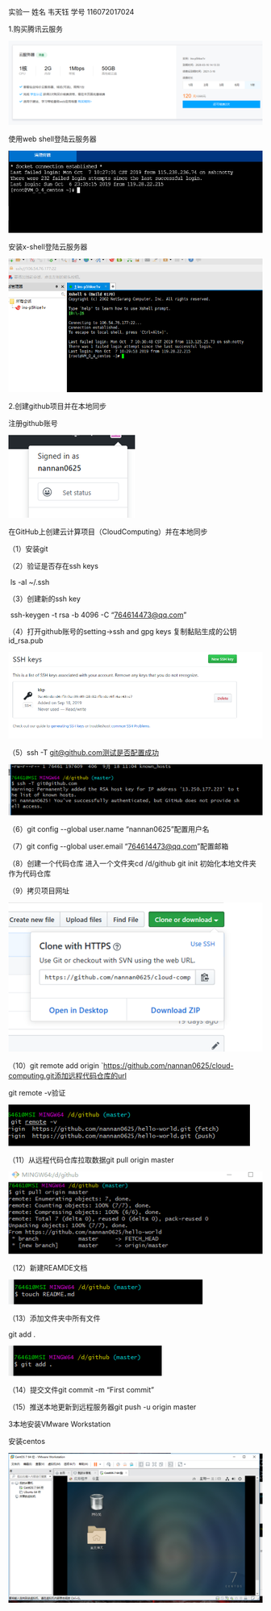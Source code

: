 实验一    姓名 韦天钰 学号 116072017024

1.购买腾讯云服务

![tu1](.\images\tu1.png)

使用web shell登陆云服务器

![tu2](.\images\tu2.png)



安装x-shell登陆云服务器

![tu3](.\images\tu3.png)



2.创建github项目并在本地同步

注册github账号



![tu4](.\images\tu4.png)



在GitHub上创建云计算项目（CloudComputing）并在本地同步

（1）安装git

（2）验证是否存在ssh keys

​     ls -al ~/.ssh

（3）创建新的ssh key 

​     ssh-keygen -t rsa -b 4096 -C “764614473@qq.com”

（4）打开github账号的setting→ssh and gpg keys 复制黏贴生成的公钥id_rsa.pub

![tu5](.\images\tu5.png)



（5）ssh -T git@github.com测试是否配置成功

![tu6](.\images\tu6.png)

（6）git config --global user.name “nannan0625”配置用户名

（7）git config --global user.email “764614473@qq.com”配置邮箱

（8）创建一个代码仓库 进入一个文件夹cd /d/github  git init 初始化本地文件夹作为代码仓库

（9）拷贝项目网址

![tu7](.\images\tu7.png)

（10）git remote add origin `https://github.com/nannan0625/cloud-computing.git添加远程代码仓库的url

git remote -v验证

![tu8](.\images\tu8.png)

（11）从远程代码仓库拉取数据git pull origin master

![tu9](.\images\tu9.png)

（12）新建REAMDE文档

![tu10](.\images\tu10.png)

（13）添加文件夹中所有文件

git add .

![tu11](.\images\tu11.png)

（14）提交文件git commit -m “First commit”

（15）推送本地更新到远程服务器git push -u origin master

3本地安装VMware Workstation

安装centos

![tu12](.\images\tu12.png)